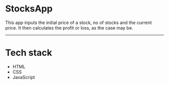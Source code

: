 # StocksApp

This app inputs the initial price of a stock, no of stocks and the current price. It then calculates the profit or loss, as the case may be.

---

# Tech stack
* HTML
* CSS
* JavaScript
